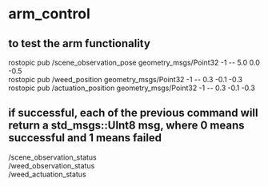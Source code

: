 # arm_control

## to test the arm functionality
rostopic pub /scene_observation_pose geometry_msgs/Point32 -1 -- 5.0 0.0 -0.5  <br />
rostopic pub /weed_position geometry_msgs/Point32 -1 -- 0.3 -0.1 -0.3  <br />
rostopic pub /actuation_position geometry_msgs/Point32 -1 -- 0.3 -0.1 -0.3  <br />

## if successful, each of the previous command will return a std_msgs::UInt8 msg, where 0 means successful and 1 means failed
/scene_observation_status  <br />
/weed_observation_status  <br />
/weed_actuation_status  <br />
